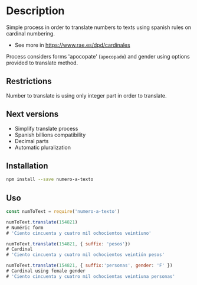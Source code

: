 # Description

Simple process in order to translate numbers to texts using spanish rules on cardinal numbering.

* See more in <https://www.rae.es/dpd/cardinales>

Process considers forms 'apocopate' (`apocopado`) and gender using options provided to translate method.

## Restrictions

Number to translate is using only integer part in order to translate.

## Next versions

* Simplify translate process
* Spanish billions compatibility
* Decimal parts
* Automatic pluralization

## Installation

```sh
npm install --save numero-a-texto
```

## Uso

```js
const numToText = require('numero-a-texto')

numToText.translate(154821)
# Numéric form
# 'Ciento cincuenta y cuatro mil ochocientos veintiuno'

numToText.translate(154821, { suffix: 'pesos'})
# Cardinal
# 'Ciento cincuenta y cuatro mil ochocientos veintiún pesos'

numToText.translate(154821, { suffix:'personas', gender: 'F' })
# Cardinal using female gender
# 'Ciento cincuenta y cuatro mil ochocientas veintiuna personas'
```
